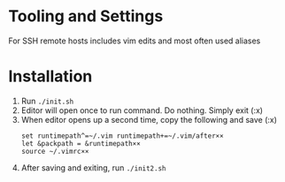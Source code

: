 # Tooling and Settings
For SSH remote hosts includes vim edits and most often used aliases

# Installation
1. Run `./init.sh`
1. Editor will open once to run command. Do nothing. Simply exit (:x<Return>)
1. When editor opens up a second time, copy the following and save (:x<Return>)
    ```
    set runtimepath^=~/.vim runtimepath+=~/.vim/after××
    let &packpath = &runtimepath××
    source ~/.vimrc××
    ```
1. After saving and exiting, run `./init2.sh`

